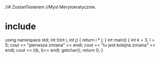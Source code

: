 //# ZostanTesterem
//Mysl Merytokratycznie. 
# include<iostream>
using namespace std;
int t(int i, int j)
{
    return i * j;
}
int main()
{
    int k = 3, l = 5;
    cout << "pierwsza zmiana" << endl;
    cout << "tu jest kolejna zmiana" << endl;
    cout << t(k, l)<< endl;
    getchar();
    return 0;
}